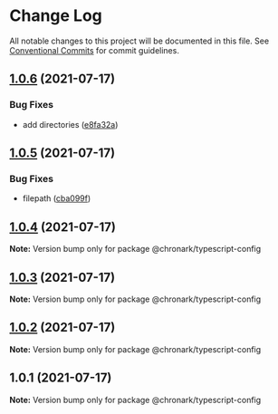 # Change Log

All notable changes to this project will be documented in this file.
See [Conventional Commits](https://conventionalcommits.org) for commit guidelines.

## [1.0.6](https://github.com/chronark/shared/compare/@chronark/typescript-config@1.0.5...@chronark/typescript-config@1.0.6) (2021-07-17)


### Bug Fixes

* add directories ([e8fa32a](https://github.com/chronark/shared/commit/e8fa32a9a5d76ab28cb5742a026df1f0ecbb7153))





## [1.0.5](https://github.com/chronark/shared/compare/@chronark/typescript-config@1.0.4...@chronark/typescript-config@1.0.5) (2021-07-17)

### Bug Fixes

- filepath ([cba099f](https://github.com/chronark/shared/commit/cba099faf1d55920f1fa45fcc3122df1d506c028))

## [1.0.4](https://github.com/chronark/shared/compare/@chronark/typescript-config@1.0.3...@chronark/typescript-config@1.0.4) (2021-07-17)

**Note:** Version bump only for package @chronark/typescript-config

## [1.0.3](https://github.com/chronark/shared/compare/@chronark/typescript-config@1.0.1...@chronark/typescript-config@1.0.3) (2021-07-17)

**Note:** Version bump only for package @chronark/typescript-config

## [1.0.2](https://github.com/chronark/shared/compare/@chronark/typescript-config@1.0.1...@chronark/typescript-config@1.0.2) (2021-07-17)

**Note:** Version bump only for package @chronark/typescript-config

## 1.0.1 (2021-07-17)

**Note:** Version bump only for package @chronark/typescript-config
